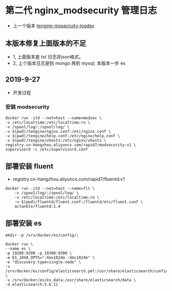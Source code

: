 # 第二代 nginx_modsecurity 管理日志
- 上一个版本 [tengine-mosecruity-logdev](https://github.com/xx-sec/tengine-mosecruity-logdev)

## 本版本修复上面版本的不足
- 1, 上面版本是 txt 日志非json格式。
- 2, 上个版本日志是到 mongo 再到 mysql; 本版本一步 es

## 2019-9-27 
- 开发过程

### 安装 modsecurity 
```
docker run -itd --net=host --name=modsec \
-v /etc/localtime:/etc/localtime:ro \
-v /spool/log/:/spool/log/ \
-v $(pwd)/tengine/nginx.conf:/etc/nginx.conf \
-v $(pwd)/tengine/help.conf:/etc/nginx/help.conf \
-v $(pwd)/tengine/vhosts:/etc/nginx/vhosts \
registry.cn-hangzhou.aliyuncs.com/rapid7/modsecurity:v1 \
supervisord -c /etc/supervisord.conf 
``` 

## 部署安装 fluent 
- registry.cn-hangzhou.aliyuncs.com/rapid7/fluentd:v1
```
docker run -itd --net=host --name=flt \
    -v /spool/log/:/spool/log/ \
    -v /etc/localtime:/etc/localtime:ro \
    -v $(pwd)/fluentd/fluent.conf:/fluentd/etc/fluent.conf \
    actanble/fluentd:1.4
```


## 部署安装 es
```
mkdir -p /srv/docker/es/config/; 

docker run \
--name es \
-p 19200:9200 -p 19300:9300 \
-e ES_JAVA_OPTS="-Xmx1024m -Xms1024m" \
-e "discovery.type=single-node" \
-v /srv/docker/es/config/elasticsearch.yml:/usr/share/elasticsearch/config/elasticsearch.yml \
-v /srv/docker/es/es_data:/usr/share/elasticsearch/data \
-d elasticsearch:5.6.11
```
